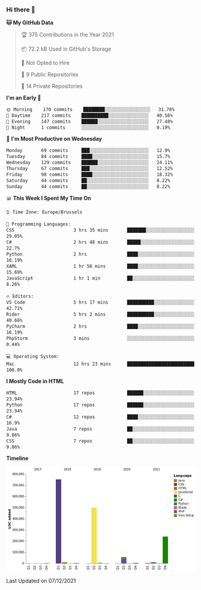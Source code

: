 ### Hi there 👋

<!--START_SECTION:waka-->
**🐱 My GitHub Data** 

> 🏆 375 Contributions in the Year 2021
 > 
> 📦 72.2 kB Used in GitHub's Storage 
 > 
> 🚫 Not Opted to Hire
 > 
> 📜 9 Public Repositories 
 > 
> 🔑 14 Private Repositories  
 > 
**I'm an Early 🐤** 

```text
🌞 Morning    170 commits    ████████░░░░░░░░░░░░░░░░░   31.78% 
🌆 Daytime    217 commits    ██████████░░░░░░░░░░░░░░░   40.56% 
🌃 Evening    147 commits    ██████░░░░░░░░░░░░░░░░░░░   27.48% 
🌙 Night      1 commits      ░░░░░░░░░░░░░░░░░░░░░░░░░   0.19%

```
📅 **I'm Most Productive on Wednesday** 

```text
Monday       69 commits     ███░░░░░░░░░░░░░░░░░░░░░░   12.9% 
Tuesday      84 commits     ████░░░░░░░░░░░░░░░░░░░░░   15.7% 
Wednesday    129 commits    ██████░░░░░░░░░░░░░░░░░░░   24.11% 
Thursday     67 commits     ███░░░░░░░░░░░░░░░░░░░░░░   12.52% 
Friday       98 commits     ████░░░░░░░░░░░░░░░░░░░░░   18.32% 
Saturday     44 commits     ██░░░░░░░░░░░░░░░░░░░░░░░   8.22% 
Sunday       44 commits     ██░░░░░░░░░░░░░░░░░░░░░░░   8.22%

```


📊 **This Week I Spent My Time On** 

```text
⌚︎ Time Zone: Europe/Brussels

💬 Programming Languages: 
CSS                      3 hrs 35 mins       ███████░░░░░░░░░░░░░░░░░░   29.05% 
C#                       2 hrs 48 mins       █████░░░░░░░░░░░░░░░░░░░░   22.7% 
Python                   2 hrs               ████░░░░░░░░░░░░░░░░░░░░░   16.19% 
XAML                     1 hr 56 mins        ████░░░░░░░░░░░░░░░░░░░░░   15.69% 
JavaScript               1 hr 1 min          ██░░░░░░░░░░░░░░░░░░░░░░░   8.26%

🔥 Editors: 
VS Code                  5 hrs 17 mins       ██████████░░░░░░░░░░░░░░░   42.71% 
Rider                    5 hrs 2 mins        ██████████░░░░░░░░░░░░░░░   40.66% 
PyCharm                  2 hrs               ████░░░░░░░░░░░░░░░░░░░░░   16.19% 
PhpStorm                 3 mins              ░░░░░░░░░░░░░░░░░░░░░░░░░   0.44%

💻 Operating System: 
Mac                      12 hrs 23 mins      █████████████████████████   100.0%

```

**I Mostly Code in HTML** 

```text
HTML                     17 repos            ██████░░░░░░░░░░░░░░░░░░░   23.94% 
Python                   17 repos            ██████░░░░░░░░░░░░░░░░░░░   23.94% 
C#                       12 repos            ████░░░░░░░░░░░░░░░░░░░░░   16.9% 
Java                     7 repos             ██░░░░░░░░░░░░░░░░░░░░░░░   9.86% 
CSS                      7 repos             ██░░░░░░░░░░░░░░░░░░░░░░░   9.86%

```


**Timeline**

![Chart not found](https://raw.githubusercontent.com/guillaumedeplancke/guillaumedeplancke/main/charts/bar_graph.png) 


 Last Updated on 07/12/2021
<!--END_SECTION:waka-->
